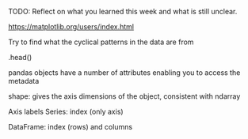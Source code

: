 TODO: Reflect on what you learned this week and what is still unclear.

https://matplotlib.org/users/index.html

Try to find what the cyclical patterns in the data are from

.head()

pandas objects have a number of attributes enabling you to access the metadata

shape: gives the axis dimensions of the object, consistent with ndarray

Axis labels
Series: index (only axis)

DataFrame: index (rows) and columns